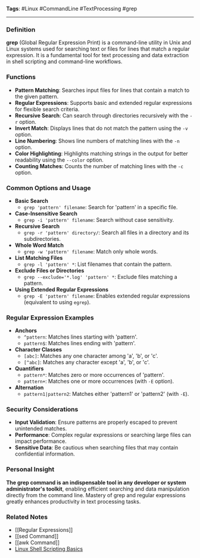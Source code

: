 **Tags**: #Linux #CommandLine #TextProcessing #grep

---

### Definition

**grep** (Global Regular Expression Print) is a command-line utility in Unix and Linux systems used for searching text or files for lines that match a regular expression. It is a fundamental tool for text processing and data extraction in shell scripting and command-line workflows.

### Functions

- **Pattern Matching**: Searches input files for lines that contain a match to the given pattern.
- **Regular Expressions**: Supports basic and extended regular expressions for flexible search criteria.
- **Recursive Search**: Can search through directories recursively with the `-r` option.
- **Invert Match**: Displays lines that do not match the pattern using the `-v` option.
- **Line Numbering**: Shows line numbers of matching lines with the `-n` option.
- **Color Highlighting**: Highlights matching strings in the output for better readability using the `--color` option.
- **Counting Matches**: Counts the number of matching lines with the `-c` option.

### Common Options and Usage

- **Basic Search**
    - `grep 'pattern' filename`: Search for 'pattern' in a specific file.
- **Case-Insensitive Search**
    - `grep -i 'pattern' filename`: Search without case sensitivity.
- **Recursive Search**
    - `grep -r 'pattern' directory/`: Search all files in a directory and its subdirectories.
- **Whole Word Match**
    - `grep -w 'pattern' filename`: Match only whole words.
- **List Matching Files**
    - `grep -l 'pattern' *`: List filenames that contain the pattern.
- **Exclude Files or Directories**
    - `grep --exclude='*.log' 'pattern' *`: Exclude files matching a pattern.
- **Using Extended Regular Expressions**
    - `grep -E 'pattern' filename`: Enables extended regular expressions (equivalent to using `egrep`).

### Regular Expression Examples

- **Anchors**
    - `^pattern`: Matches lines starting with 'pattern'.
    - `pattern$`: Matches lines ending with 'pattern'.
- **Character Classes**
    - `[abc]`: Matches any one character among 'a', 'b', or 'c'.
    - `[^abc]`: Matches any character except 'a', 'b', or 'c'.
- **Quantifiers**
    - `pattern*`: Matches zero or more occurrences of 'pattern'.
    - `pattern+`: Matches one or more occurrences (with `-E` option).
- **Alternation**
    - `pattern1|pattern2`: Matches either 'pattern1' or 'pattern2' (with `-E`).

### Security Considerations

- **Input Validation**: Ensure patterns are properly escaped to prevent unintended matches.
- **Performance**: Complex regular expressions or searching large files can impact performance.
- **Sensitive Data**: Be cautious when searching files that may contain confidential information.

### Personal Insight

**The grep command is an indispensable tool in any developer or system administrator's toolkit**, enabling efficient searching and data manipulation directly from the command line. Mastery of grep and regular expressions greatly enhances productivity in text processing tasks.

### Related Notes

- [[Regular Expressions]]
- [[sed Command]]
- [[awk Command]]
- [Linux Shell Scripting Basics](Linux%20Shell%20Scripting%20Basics.md)